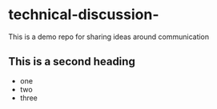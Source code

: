 # technical-discussion-
This is a demo repo for sharing ideas around communication


## This is a second heading

* one 
* two
* three
